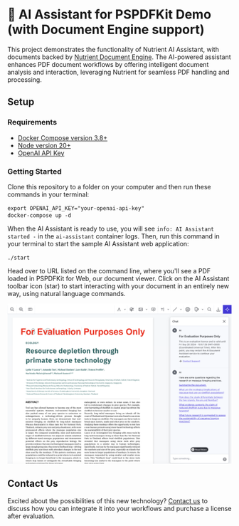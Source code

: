 # 🤖 AI Assistant for PSPDFKit Demo (with Document Engine support)

This project demonstrates the functionality of Nutrient AI Assistant, with documents backed by [Nutrient Document Engine](https://www.nutrient.io/sdk/document-engine). The AI-powered assistant enhances PDF document workflows by offering intelligent document analysis and interaction, leveraging Nutrient for seamless PDF handling and processing.

## Setup

### Requirements

- [Docker Compose version 3.8+](https://docs.docker.com/compose/install/)
- [Node version 20+](https://nodejs.org/en)
- [OpenAI API Key](https://openai.com/api/)

### Getting Started

Clone this repository to a folder on your computer and then run these commands in your terminal:

```shell
export OPENAI_API_KEY="your-openai-api-key"
docker-compose up -d
```

When the AI Assistant is ready to use, you will see `info: AI Assistant started -` in the `ai-assistant` container logs. Then, run this command in your terminal to start the sample AI Assistant web application:

```shell
./start
```

Head over to URL listed on the command line, where you'll see a PDF loaded in PSPDFKit for Web, our document viewer. Click on the AI Assistant toolbar icon (star) to start interacting with your document in an entirely new way, using natural language commands.

![Screenshot-of-Nutrient-AI-Assistant](assets/AI-Assistant-overview.png)

## Contact Us

Excited about the possibilities of this new technology? [Contact us](https://pspdfkit.com/sales/form) to discuss how you can integrate it into your workflows and purchase a license after evaluation.
